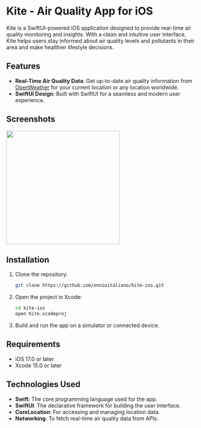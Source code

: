 # Kite - Air Quality App for iOS

Kite is a SwiftUI-powered iOS application designed to provide real-time air quality monitoring and insights. With a clean and intuitive user interface, Kite helps users stay informed about air quality levels and pollutants in their area and make healthier lifestyle decisions.

## Features

- **Real-Time Air Quality Data**: Get up-to-date air quality information from [OpenWeather](https://openweathermap.org/api/air-pollution) for your current location or any location worldwide.
- **SwiftUI Design**: Built with SwiftUI for a seamless and modern user experience.

## Screenshots

<img src="https://github.com/user-attachments/assets/77cccf52-7978-4f1c-b5a8-69f0966dfc17" width="300">

## Installation

1. Clone the repository:
   ```bash
   git clone https://github.com/ennioitaliano/kite-ios.git
   ```
2. Open the project in Xcode:
   ```bash
   cd kite-ios
   open Kite.xcodeproj
   ```
3. Build and run the app on a simulator or connected device.

## Requirements

- iOS 17.0 or later
- Xcode 15.0 or later

## Technologies Used

- **Swift**: The core programming language used for the app.
- **SwiftUI**: The declarative framework for building the user interface.
- **CoreLocation**: For accessing and managing location data.
- **Networking**: To fetch real-time air quality data from APIs.
